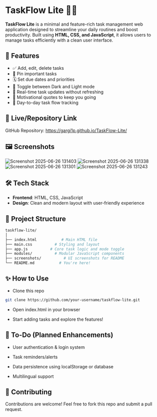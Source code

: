 # TaskFlow Lite 📝✨

**TaskFlow Lite** is a minimal and feature-rich task management web application designed to streamline your daily routines and boost productivity. Built using **HTML, CSS, and JavaScript**, it allows users to manage tasks efficiently with a clean user interface.

## 🚀 Features

- ✅ Add, edit, delete tasks
- 📌 Pin important tasks
- 🗓️ Set due dates and priorities
- 🌙 Toggle between Dark and Light mode
- 🔁 Real-time task updates without refreshing
- 💬 Motivational quotes to keep you going
- 📅 Day-to-day task flow tracking

## 🔗 Live/Repository Link

 GitHub Repository: https://gargi1p.github.io/TaskFlow-Lite/


## 🖼️ Screenshots
![Screenshot 2025-06-26 131403](https://github.com/user-attachments/assets/f4ae96b8-76ae-413c-97c9-7b5fb114fb53)
![Screenshot 2025-06-26 131338](https://github.com/user-attachments/assets/c1647019-3d69-4753-b8ca-c9f8fe1c8e25)
![Screenshot 2025-06-26 131301](https://github.com/user-attachments/assets/568a18db-c0b3-4536-8727-c9c10f482482)
![Screenshot 2025-06-26 131243](https://github.com/user-attachments/assets/1097cb1e-9883-402b-84d4-67a9dc8cf729)


## 🛠️ Tech Stack

- **Frontend**: HTML, CSS, JavaScript
- **Design**: Clean and modern layout with user-friendly experience

## 📁 Project Structure

```bash
taskflow-lite/
│
├── index.html           # Main HTML file
├── main.css          # Styling and layout
├── app.js          # Core task logic and mode toggle
├── modules/          # Modular JavaScript components
├── screenshots/          # UI screenshots for README
└── README.md           # You're here!
```

## ✨ How to Use 
- Clone this repo

```bash
git clone https://github.com/your-username/taskflow-lite.git
```

- Open index.html in your browser

- Start adding tasks and explore the features!

## 📌 To-Do (Planned Enhancements)
 - User authentication & login system

 - Task reminders/alerts

 - Data persistence using localStorage or database

 - Multilingual support

## 🤝 Contributing
Contributions are welcome! Feel free to fork this repo and submit a pull request.
